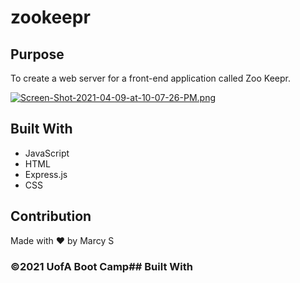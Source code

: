 # zookeepr

## Purpose
To create a web server for a front-end application called Zoo Keepr.

[![Screen-Shot-2021-04-09-at-10-07-26-PM.png](https://i.postimg.cc/DwfCsq76/Screen-Shot-2021-04-09-at-10-07-26-PM.png)](https://postimg.cc/Ln7BFgYg)

## Built With
* JavaScript
* HTML
* Express.js
* CSS



## Contribution
Made with ❤️ by Marcy S

### ©️2021 UofA Boot Camp## Built With
